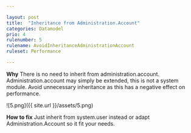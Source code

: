 ```yaml
---

layout: post
title:  "Inheritance from Administration.Account"
categories: Datamodel
prio: 4
rulenumber: 5
rulename: AvoidInheritanceAdministrationAccount
ruleset: Performance

---
```


**Why**
There is no need to inherit from administration.account. Administration.account may simply be extended, this is not a system module. Avoid unnecessary inheritance as this has a negative effect on performance.

![5.png]({{ site.url }}/assets/5.png)

**How to fix**
Just inherit from system.user instead or adapt Administration.Account so it fit your needs.